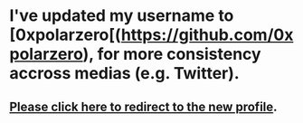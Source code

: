# I've updated my username to [0xpolarzero[(https://github.com/0xpolarzero), for more consistency accross medias (e.g. Twitter).

## [Please click here to redirect to the new profile](https://github.com/0xpolarzero).
